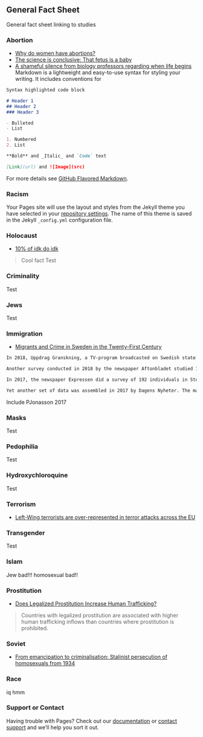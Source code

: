 ## General Fact Sheet
General fact sheet linking to studies

### Abortion
- [Why do women have abortions?](https://pubmed.ncbi.nlm.nih.gov/3243347/)
- [The science is conclusive: That fetus is a baby](https://eu.desmoinesregister.com/story/opinion/columnists/iowa-view/2018/12/12/science-conclusive-fetus-baby-iowa-fetal-heartbeat-law-abortion/2286938002/)
- [A shameful silence from biology professors regarding when life begins ](https://www.thecollegefix.com/a-shameful-silence-from-biology-professors-regarding-when-life-begins/)
Markdown is a lightweight and easy-to-use syntax for styling your writing. It includes conventions for

```markdown
Syntax highlighted code block

# Header 1
## Header 2
### Header 3

- Bulleted
- List

1. Numbered
2. List

**Bold** and _Italic_ and `Code` text

[Link](url) and ![Image](src)
```

For more details see [GitHub Flavored Markdown](https://guides.github.com/features/mastering-markdown/).

### Racism

Your Pages site will use the layout and styles from the Jekyll theme you have selected in your [repository settings](https://github.com/Enabledus/fact-sheet/settings). The name of this theme is saved in the Jekyll `_config.yml` configuration file.

### Holocaust
- [10% of idk do idk](http://google.com)
> Cool fact
Test

### Criminality
Test

### Jews
Test

### Immigration
- [Migrants and Crime in Sweden in the Twenty-First Century](https://link.springer.com/article/10.1007/s12115-019-00436-8)
```markdown
In 2018, Uppdrag Granskning, a TV-program broadcasted on Swedish state television, surveyed every individual registered for rape or attempted rape between 2012 and 2017. 58% were foreign-born. Among the remaining 42% born in Sweden, some had a migrant background as children to foreign-born, but their exact proportion was not presented. Among those registered for attempted, and completed sexual assault, where victim and criminal were strangers, a good 80% were foreign-born.

Another survey conducted in 2018 by the newspaper Aftonbladet studied 112 individuals registered for group rape (at least two offenders) since 2012. Among them, 73% were foreign-born. In case those born in Sweden with two migrant parents were added, 88% were foreign-born.

In 2017, the newspaper Expressen did a survey of 192 individuals in Stockholm, who, according to police files, were either members of criminal gangs, or had links to criminal networks (as a result of court sentences or preliminary investigations). 82% were migrants, defined as being foreign-born or having two foreign-born parents. In case those with one foreign-born parent was added, the figure rose to 95%.

Yet another set of data was assembled in 2017 by Dagens Nyheter. The material consisted of 100 criminals registered or suspected in investigations on gunfire on public places between 2013 and 2017. 90 of them (90%) had one or two foreign-born parents. Among them, about every second had arrived in Sweden when they were young, while the rest were born in Sweden.
```

Include PJonasson 2017

### Masks
Test

### Pedophilia
Test

### Hydroxychloroquine
Test

### Terrorism
- [Left-Wing terrorists are over-represented in terror attacks across the EU](https://www.europol.europa.eu/activities-services/main-reports/european-union-terrorism-situation-and-trend-report-te-sat-2020)

### Transgender
Test

### Islam
Jew bad!!! homosexual bad!!

### Prostitution
- [Does Legalized Prostitution Increase Human Trafficking?](https://orgs.law.harvard.edu/lids/2014/06/12/does-legalized-prostitution-increase-human-trafficking/)
> Countries with legalized prostitution are associated with higher human trafficking inflows than countries where prostitution is prohibited.

### Soviet
- [From emancipation to criminalisation: Stalinist persecution of homosexuals from 1934](https://www.marxist.com/from-emancipation-to-criminalisation-stalinist-persecution-of-homosexuals-from-1934.htm)

### Race
iq hmm

### Support or Contact

Having trouble with Pages? Check out our [documentation](https://docs.github.com/categories/github-pages-basics/) or [contact support](https://github.com/contact) and we’ll help you sort it out.
